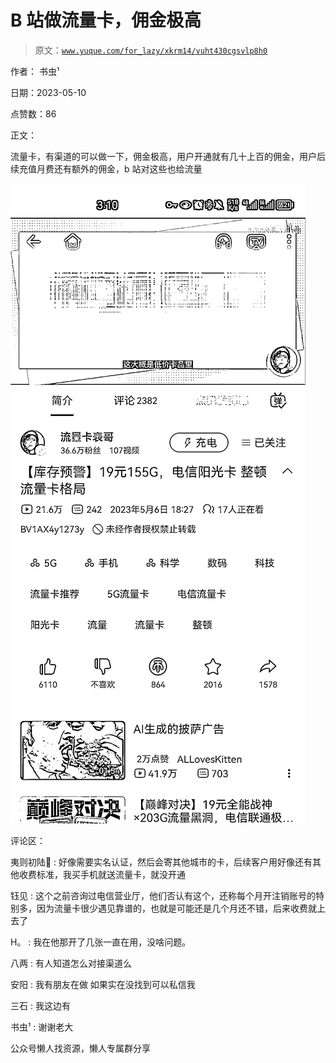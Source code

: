 # B 站做流量卡，佣金极高

> 原文：[`www.yuque.com/for_lazy/xkrm14/vuht430cgsvlp8h0`](https://www.yuque.com/for_lazy/xkrm14/vuht430cgsvlp8h0)

作者： 书虫¹

日期：2023-05-10

点赞数：86

正文：

流量卡，有渠道的可以做一下，佣金极高，用户开通就有几十上百的佣金，用户后续充值月费还有额外的佣金，b 站对这些也给流量

![](img/0cae88ac299bcb1f760892c9f928fc1c.png)

评论区：

夷则初陆🌻 : 好像需要实名认证，然后会寄其他城市的卡，后续客户用好像还有其他收费标准，我买手机就送流量卡，就没开通

钰见 : 这个之前咨询过电信营业厅，他们否认有这个，还称每个月开注销账号的特别多，因为流量卡很少遇见靠谱的，也就是可能还是几个月还不错，后来收费就上去了

H。 : 我在他那开了几张一直在用，没啥问题。

八两 : 有人知道怎么对接渠道么

安阳 : 我有朋友在做 如果实在没找到可以私信我

三石 : 我这边有

书虫¹ : 谢谢老大

公众号懒人找资源，懒人专属群分享

